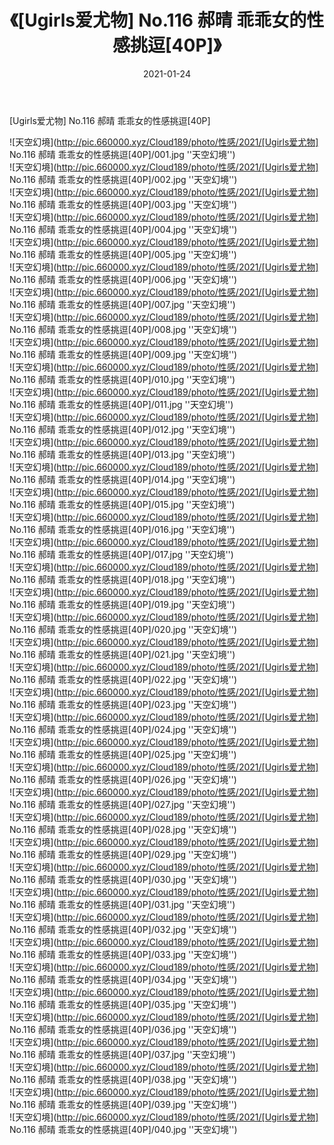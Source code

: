 ﻿---
layout: post
title:  《[Ugirls爱尤物] No.116 郝晴 乖乖女的性感挑逗[40P]》
date:   2021-01-24
img: http://pic.660000.xyz/Cloud189/photo/性感/2021/[Ugirls爱尤物] No.116 郝晴 乖乖女的性感挑逗[40P]/000.jpg
categories: [美女, 性感, 泳衣]
---

[Ugirls爱尤物] No.116 郝晴 乖乖女的性感挑逗[40P]



![天空幻境](http://pic.660000.xyz/Cloud189/photo/性感/2021/[Ugirls爱尤物] No.116 郝晴 乖乖女的性感挑逗[40P]/001.jpg ''天空幻境'') <br>
![天空幻境](http://pic.660000.xyz/Cloud189/photo/性感/2021/[Ugirls爱尤物] No.116 郝晴 乖乖女的性感挑逗[40P]/002.jpg ''天空幻境'') <br>
![天空幻境](http://pic.660000.xyz/Cloud189/photo/性感/2021/[Ugirls爱尤物] No.116 郝晴 乖乖女的性感挑逗[40P]/003.jpg ''天空幻境'') <br>
![天空幻境](http://pic.660000.xyz/Cloud189/photo/性感/2021/[Ugirls爱尤物] No.116 郝晴 乖乖女的性感挑逗[40P]/004.jpg ''天空幻境'') <br>
![天空幻境](http://pic.660000.xyz/Cloud189/photo/性感/2021/[Ugirls爱尤物] No.116 郝晴 乖乖女的性感挑逗[40P]/005.jpg ''天空幻境'') <br>
![天空幻境](http://pic.660000.xyz/Cloud189/photo/性感/2021/[Ugirls爱尤物] No.116 郝晴 乖乖女的性感挑逗[40P]/006.jpg ''天空幻境'') <br>
![天空幻境](http://pic.660000.xyz/Cloud189/photo/性感/2021/[Ugirls爱尤物] No.116 郝晴 乖乖女的性感挑逗[40P]/007.jpg ''天空幻境'') <br>
![天空幻境](http://pic.660000.xyz/Cloud189/photo/性感/2021/[Ugirls爱尤物] No.116 郝晴 乖乖女的性感挑逗[40P]/008.jpg ''天空幻境'') <br>
![天空幻境](http://pic.660000.xyz/Cloud189/photo/性感/2021/[Ugirls爱尤物] No.116 郝晴 乖乖女的性感挑逗[40P]/009.jpg ''天空幻境'') <br>
![天空幻境](http://pic.660000.xyz/Cloud189/photo/性感/2021/[Ugirls爱尤物] No.116 郝晴 乖乖女的性感挑逗[40P]/010.jpg ''天空幻境'') <br>
![天空幻境](http://pic.660000.xyz/Cloud189/photo/性感/2021/[Ugirls爱尤物] No.116 郝晴 乖乖女的性感挑逗[40P]/011.jpg ''天空幻境'') <br>
![天空幻境](http://pic.660000.xyz/Cloud189/photo/性感/2021/[Ugirls爱尤物] No.116 郝晴 乖乖女的性感挑逗[40P]/012.jpg ''天空幻境'') <br>
![天空幻境](http://pic.660000.xyz/Cloud189/photo/性感/2021/[Ugirls爱尤物] No.116 郝晴 乖乖女的性感挑逗[40P]/013.jpg ''天空幻境'') <br>
![天空幻境](http://pic.660000.xyz/Cloud189/photo/性感/2021/[Ugirls爱尤物] No.116 郝晴 乖乖女的性感挑逗[40P]/014.jpg ''天空幻境'') <br>
![天空幻境](http://pic.660000.xyz/Cloud189/photo/性感/2021/[Ugirls爱尤物] No.116 郝晴 乖乖女的性感挑逗[40P]/015.jpg ''天空幻境'') <br>
![天空幻境](http://pic.660000.xyz/Cloud189/photo/性感/2021/[Ugirls爱尤物] No.116 郝晴 乖乖女的性感挑逗[40P]/016.jpg ''天空幻境'') <br>
![天空幻境](http://pic.660000.xyz/Cloud189/photo/性感/2021/[Ugirls爱尤物] No.116 郝晴 乖乖女的性感挑逗[40P]/017.jpg ''天空幻境'') <br>
![天空幻境](http://pic.660000.xyz/Cloud189/photo/性感/2021/[Ugirls爱尤物] No.116 郝晴 乖乖女的性感挑逗[40P]/018.jpg ''天空幻境'') <br>
![天空幻境](http://pic.660000.xyz/Cloud189/photo/性感/2021/[Ugirls爱尤物] No.116 郝晴 乖乖女的性感挑逗[40P]/019.jpg ''天空幻境'') <br>
![天空幻境](http://pic.660000.xyz/Cloud189/photo/性感/2021/[Ugirls爱尤物] No.116 郝晴 乖乖女的性感挑逗[40P]/020.jpg ''天空幻境'') <br>
![天空幻境](http://pic.660000.xyz/Cloud189/photo/性感/2021/[Ugirls爱尤物] No.116 郝晴 乖乖女的性感挑逗[40P]/021.jpg ''天空幻境'') <br>
![天空幻境](http://pic.660000.xyz/Cloud189/photo/性感/2021/[Ugirls爱尤物] No.116 郝晴 乖乖女的性感挑逗[40P]/022.jpg ''天空幻境'') <br>
![天空幻境](http://pic.660000.xyz/Cloud189/photo/性感/2021/[Ugirls爱尤物] No.116 郝晴 乖乖女的性感挑逗[40P]/023.jpg ''天空幻境'') <br>
![天空幻境](http://pic.660000.xyz/Cloud189/photo/性感/2021/[Ugirls爱尤物] No.116 郝晴 乖乖女的性感挑逗[40P]/024.jpg ''天空幻境'') <br>
![天空幻境](http://pic.660000.xyz/Cloud189/photo/性感/2021/[Ugirls爱尤物] No.116 郝晴 乖乖女的性感挑逗[40P]/025.jpg ''天空幻境'') <br>
![天空幻境](http://pic.660000.xyz/Cloud189/photo/性感/2021/[Ugirls爱尤物] No.116 郝晴 乖乖女的性感挑逗[40P]/026.jpg ''天空幻境'') <br>
![天空幻境](http://pic.660000.xyz/Cloud189/photo/性感/2021/[Ugirls爱尤物] No.116 郝晴 乖乖女的性感挑逗[40P]/027.jpg ''天空幻境'') <br>
![天空幻境](http://pic.660000.xyz/Cloud189/photo/性感/2021/[Ugirls爱尤物] No.116 郝晴 乖乖女的性感挑逗[40P]/028.jpg ''天空幻境'') <br>
![天空幻境](http://pic.660000.xyz/Cloud189/photo/性感/2021/[Ugirls爱尤物] No.116 郝晴 乖乖女的性感挑逗[40P]/029.jpg ''天空幻境'') <br>
![天空幻境](http://pic.660000.xyz/Cloud189/photo/性感/2021/[Ugirls爱尤物] No.116 郝晴 乖乖女的性感挑逗[40P]/030.jpg ''天空幻境'') <br>
![天空幻境](http://pic.660000.xyz/Cloud189/photo/性感/2021/[Ugirls爱尤物] No.116 郝晴 乖乖女的性感挑逗[40P]/031.jpg ''天空幻境'') <br>
![天空幻境](http://pic.660000.xyz/Cloud189/photo/性感/2021/[Ugirls爱尤物] No.116 郝晴 乖乖女的性感挑逗[40P]/032.jpg ''天空幻境'') <br>
![天空幻境](http://pic.660000.xyz/Cloud189/photo/性感/2021/[Ugirls爱尤物] No.116 郝晴 乖乖女的性感挑逗[40P]/033.jpg ''天空幻境'') <br>
![天空幻境](http://pic.660000.xyz/Cloud189/photo/性感/2021/[Ugirls爱尤物] No.116 郝晴 乖乖女的性感挑逗[40P]/034.jpg ''天空幻境'') <br>
![天空幻境](http://pic.660000.xyz/Cloud189/photo/性感/2021/[Ugirls爱尤物] No.116 郝晴 乖乖女的性感挑逗[40P]/035.jpg ''天空幻境'') <br>
![天空幻境](http://pic.660000.xyz/Cloud189/photo/性感/2021/[Ugirls爱尤物] No.116 郝晴 乖乖女的性感挑逗[40P]/036.jpg ''天空幻境'') <br>
![天空幻境](http://pic.660000.xyz/Cloud189/photo/性感/2021/[Ugirls爱尤物] No.116 郝晴 乖乖女的性感挑逗[40P]/037.jpg ''天空幻境'') <br>
![天空幻境](http://pic.660000.xyz/Cloud189/photo/性感/2021/[Ugirls爱尤物] No.116 郝晴 乖乖女的性感挑逗[40P]/038.jpg ''天空幻境'') <br>
![天空幻境](http://pic.660000.xyz/Cloud189/photo/性感/2021/[Ugirls爱尤物] No.116 郝晴 乖乖女的性感挑逗[40P]/039.jpg ''天空幻境'') <br>
![天空幻境](http://pic.660000.xyz/Cloud189/photo/性感/2021/[Ugirls爱尤物] No.116 郝晴 乖乖女的性感挑逗[40P]/040.jpg ''天空幻境'') <br>
